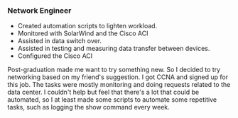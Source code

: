### Network Engineer

- Created automation scripts to lighten workload.
- Monitored with SolarWind and the Cisco ACI
- Assisted in data switch over.
- Assisted in testing and measuring data transfer between devices.
- Configured the Cisco ACI

Post-graduation made me want to try something new. So I decided to try networking based on my friend's suggestion. I got CCNA and signed up for this job. The tasks were mostly monitoring and doing requests related to the data center. I couldn't help but feel that there's a lot that could be automated, so I at least made some scripts to automate some repetitive tasks, such as logging the show command every week.